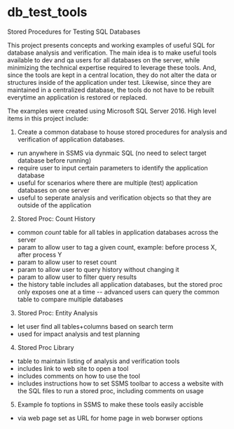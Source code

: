 # db_test_tools
Stored Procedures for Testing SQL Databases

This project presents concepts and working examples of useful SQL for database analysis and verification. 
The main idea is to make useful tools available to dev and qa users for all databases on the server, while minimizing the technical expertise required to leverage these tools. And, since the tools are kept in a central location, they do not alter the data or structures inside of the application under test. Likewise, since they are maintained in a centralized database, the tools do not have to be rebuilt everytime an application is restored or replaced.

The examples were created using Microsoft SQL Server 2016. High level items in this project include:

1. Create a common database to house stored procedures for analysis and verification of application databases.
  - run anywhere in SSMS via dynmaic SQL (no need to select target database before running)
  - require user to input certain parameters to identify the application database
  - useful for scenarios where there are multiple (test) application databases on one server
  - useful to seperate analysis and verification objects so that they are outside of the application
2. Stored Proc: Count History
  - common *count* table for all tables in application databases across the server
  - param to allow user to tag a given count, example: before process X, after process Y
  - param to allow user to reset count
  - param to allow user to query history without changing it
  - param to allow user to filter query results
  - the history table includes all application databases, but the stored proc only exposes one at a time
    -- advanced users can query the common table to compare multiple databases
3. Stored Proc: Entity Analysis
  - let user find all tables+columns based on search term
  - used for impact analysis and test planning
4. Stored Proc Library
  - table to maintain listing of analysis and verification tools
  - includes link to web site to open a tool
  - includes comments on how to use the tool
  - includes instructions how to set SSMS toolbar to access a website with the SQL files to run a stored proc, including comments on usage
5. Example fo toptions in SSMS to make these tools easily accisble
  - via web page set as URL for home page in web borwser options

  

